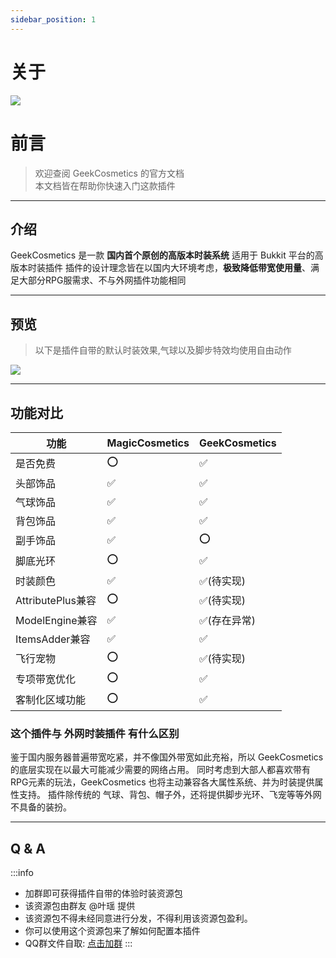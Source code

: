 ```yaml
---
sidebar_position: 1
---
```

# 关于
![](https://web-1301331373.cos.ap-guangzhou.myqcloud.com/docs/cos/GeekCosmetic-logo.png)

# 前言
> 欢迎查阅 GeekCosmetics 的官方文档  
> 本文档皆在帮助你快速入门这款插件

--- 

## 介绍

GeekCosmetics 是一款 **国内首个原创的高版本时装系统** 适用于 Bukkit 平台的高版本时装插件
插件的设计理念皆在以国内大环境考虑，**极致降低带宽使用量**、满足大部分RPG服需求、不与外网插件功能相同

---

## 预览
> 以下是插件自带的默认时装效果,气球以及脚步特效均使用自由动作

![](https://web-1301331373.cos.ap-guangzhou.myqcloud.com/docs/cos/ac.gif)

---

## 功能对比
| 功能              | MagicCosmetics | GeekCosmetics |
|-----------------|-------------|---------------|
| 是否免费            | ⭕           | ✅             |
| 头部饰品            | ✅           | ✅             |
| 气球饰品            | ✅           | ✅             |
| 背包饰品            | ✅           | ✅             |
| 副手饰品            | ✅           | ⭕             |
| 脚底光环            | ⭕           | ✅             |
| 时装颜色            | ✅           | ✅(待实现)        |
| AttributePlus兼容 | ⭕            | ✅(待实现)        |
| ModelEngine兼容   | ✅           | ✅(存在异常)       |
| ItemsAdder兼容    | ✅           | ✅             |
| 飞行宠物            | ⭕           | ✅(待实现)        |
| 专项带宽优化          | ⭕           | ✅             |
| 客制化区域功能         | ⭕           | ✅ |
### 这个插件与 外网时装插件 有什么区别

鉴于国内服务器普遍带宽吃紧，并不像国外带宽如此充裕，所以 GeekCosmetics 的底层实现在以最大可能减少需要的网络占用。
同时考虑到大部人都喜欢带有RPG元素的玩法，GeekCosmetics 也将主动兼容各大属性系统、并为时装提供属性支持。
插件除传统的 气球、背包、帽子外，还将提供脚步光环、飞宠等等外网不具备的装扮。

---

## Q & A
:::info
- 加群即可获得插件自带的体验时装资源包
- 该资源包由群友 @叶瑶 提供
- 该资源包不得未经同意进行分发，不得利用该资源包盈利。
- 你可以使用这个资源包来了解如何配置本插件
- QQ群文件自取: [点击加群](https://jq.qq.com/?_wv=1027&k=VKHMQabr)
:::



